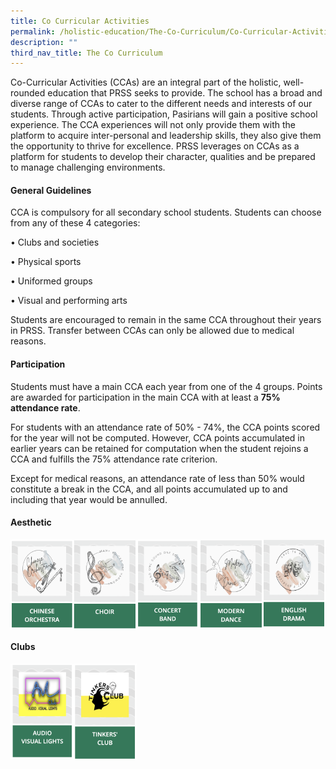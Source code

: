```yaml
---
title: Co Curricular Activities
permalink: /holistic-education/The-Co-Curriculum/Co-Curricular-Activities/
description: ""
third_nav_title: The Co Curriculum
---
```

Co-Curricular Activities (CCAs) are an integral part of the holistic, well-rounded education that PRSS seeks to provide. The school has a broad and diverse range of CCAs to cater to the different needs and interests of our students. Through active participation, Pasirians will gain a positive school experience. The CCA experiences will not only provide them with the platform to acquire inter-personal and leadership skills, they also give them the opportunity to thrive for excellence. PRSS leverages on CCAs as a platform for students to develop their character, qualities and be prepared to manage challenging environments.   

  

#### **General Guidelines**

CCA is compulsory for all secondary school students. Students can choose from any of these 4 categories:

  

• Clubs and societies

• Physical sports

• Uniformed groups

• Visual and performing arts

Students are encouraged to remain in the same CCA throughout their years in PRSS. Transfer between CCAs can only be allowed due to medical reasons. 

#### **Participation**

  

Students must have a main CCA each year from one of the 4 groups. Points are awarded for participation in the main CCA with at least a **75% attendance rate**. 

  

For students with an attendance rate of 50% - 74%, the CCA points scored for the year will not be computed. However, CCA points accumulated in earlier years can be retained for computation when the student rejoins a CCA and fulfills the 75% attendance rate criterion. 

  

Except for medical reasons, an attendance rate of less than 50% would constitute a break in the CCA, and all points accumulated up to and including that year would be annulled.

#### **Aesthetic**

[<img src="/images/ChineseOrchestra.png" 
     style="width:20%;float:left">](/cca/Aesthetic/Chinese-Orchestra/)
		 
[<img src="/images/Choir.png" 
     style="width:20%;float:left">](/cca/Aesthetic/Choir/)
		 
[<img src="/images/ConcertBand.png" 
     style="width:20%;float:left">](/cca/Aesthetic/Concert-Band/)
		 
[<img src="/images/ModernDance.png" 
     style="width:20%;float:left">](/cca/Aesthetic/Modern-Dance/)
		 
[<img src="/images/EnglishDrama.png" 
     style="width:20%">](/cca/Aesthetic/English-Drama/)
		 
#### **Clubs**

[<img src="/images/audio.png" 
     style="width:20%;float:left">](/cca/Clubs/Audio-Visual-Lights/)
		 [<img src="/images/tinkersclub.png" 
     style="width:20%;float:left">](/cca/Clubs/Tinkers-Club/)